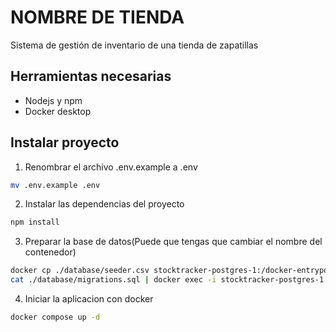 # NOMBRE DE TIENDA

Sistema de gestión de inventario de una tienda de zapatillas

## Herramientas necesarias

- Nodejs y npm
- Docker desktop

## Instalar proyecto

1. Renombrar el archivo .env.example a .env

```bash
mv .env.example .env
```

2. Instalar las dependencias del proyecto

```bash
npm install
```

3. Preparar la base de datos(Puede que tengas que cambiar el nombre del contenedor)

```bash
docker cp ./database/seeder.csv stocktracker-postgres-1:/docker-entrypoint-initdb.d/products.csv
cat ./database/migrations.sql | docker exec -i stocktracker-postgres-1 psql -U postgres -d stocks
```

4. Iniciar la aplicacion con docker

```bash
docker compose up -d
```
